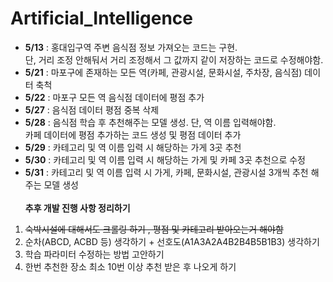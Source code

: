 # Artificial_Intelligence

- <b>5/13</b> : 홍대입구역 주변 음식점 정보 가져오는 코드는 구현. <br> 단, 거리 조정 안해둬서 거리 조정해서 그 값까지 같이 저장하는 코드로 수정해야함.
- <b>5/21</b> : 마포구에 존재하는 모든 역(카페, 관광시설, 문화시설, 주차장, 음식점) 데이터 축척
- <b>5/22</b> : 마포구 모든 역 음식점 데이터에 평점 추가
- <b>5/27</b> : 음식점 데이터 평점 중복 삭제
- <b>5/28</b> : 음식점 학습 후 추천해주는 모델 생성. 단, 역 이름 입력해야함. <br> 카페 데이터에 평점 추가하는 코드 생성 및 평점 데이터 추가
- <b>5/29</b> : 카테고리 및 역 이름 입력 시 해당하는 가게 3곳 추천
- <b>5/30</b> : 카테고리 및 역 이름 입력 시 해당하는 가게 및 카페 3곳 추천으로 수정
- <b>5/31</b> : 카테고리 및 역 이름 입력 시 가게, 카페, 문화시설, 관광시설 3개씩 추천 해주는 모델 생성
  <br>
  <br>
  **추후 개발 진행 사항 정리하기**<br>

1. ~~숙박시설에 대해서도 크롤링 하기 , 평점 및 카테고리 받아오는거 해야함~~
2. 순차(ABCD, ACBD 등) 생각하기 + 선호도(A1A3A2A4B2B4B5B1B3) 생각하기
3. 학습 파라미터 수정하는 방법 고안하기
4. 한번 추천한 장소 최소 10번 이상 추천 받은 후 나오게 하기
